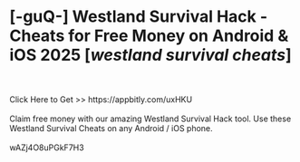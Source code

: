 # [-guQ-] Westland Survival Hack - Cheats for Free Money on Android & iOS 2025 [*westland survival cheats*]
<br>
<br>Click Here to Get >> https://appbitly.com/uxHKU

<br>
<br>Claim free money with our amazing Westland Survival Hack tool. Use these Westland Survival Cheats on any Android / iOS phone.
<br>
<br>wAZj4O8uPGkF7H3

